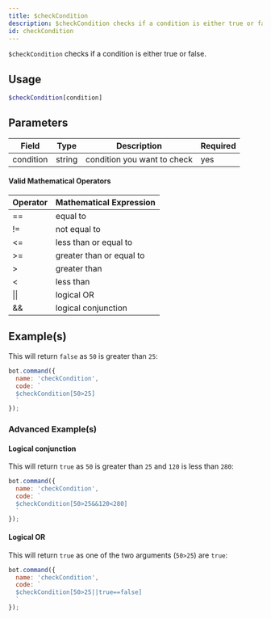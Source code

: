 ```yaml
---
title: $checkCondition 
description: $checkCondition checks if a condition is either true or false.
id: checkCondition
---
```


`$checkCondition` checks if a condition is either true or false.

## Usage

```php
$checkCondition[condition]
```

## Parameters 


| Field     | Type   | Description                 | Required |
| --------- | ------ | --------------------------- | -------- |
| condition | string | condition you want to check | yes      |

#### Valid Mathematical Operators
 
| Operator | Mathematical Expression  |
| -------- | ------------------------ |
| ==       | equal to                 |
| !=       | not equal to             |
| <=       | less than or equal to    |
| \>=      | greater than or equal to |
| \>       | greater than             |
| <        | less than                |
| \|\|     | logical OR               |
| &&       | logical conjunction      |


## Example(s)

This will return `false` as `50` is greater than `25`:

```javascript
bot.command({
  name: 'checkCondition',
  code: `
  $checkCondition[50>25]
  `
});
```

### Advanced Example(s)

#### Logical conjunction
This will return `true` as `50` is greater than `25` and `120` is less than `280`:

```javascript
bot.command({
  name: 'checkCondition',
  code: `
  $checkCondition[50>25&&120<280]
  `
});
```

#### Logical OR 
This will return `true` as one of the two arguments (`50>25`) are `true`:

```javascript
bot.command({
  name: 'checkCondition',
  code: `
  $checkCondition[50>25||true==false]
  `
});
```
